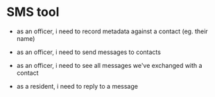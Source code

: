 # SMS tool

- as an officer, i need to record metadata against a contact (eg. their name)

- as an officer, i need to send messages to contacts

- as an officer, i need to see all messages we've exchanged with a contact

- as a resident, i need to reply to a message
